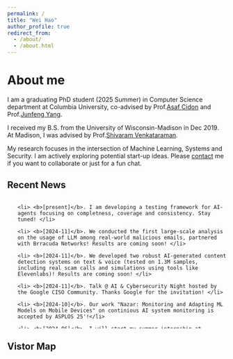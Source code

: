```yaml
---
permalink: /
title: "Wei Hao"
author_profile: true
redirect_from: 
  - /about/
  - /about.html
---
```

# <i class="fa fa-cog fa-fw"></i> About me #
I am a graduating PhD student (2025 Summer) in Computer Science department at Columbia University, co-advised by Prof.[Asaf Cidon](https://www.asafcidon.com/) and Prof.[Junfeng Yang](http://www.cs.columbia.edu/~junfeng/).

I received my B.S. from the University of Wisconsin-Madison in Dec 2019. At Madison, I was advised by Prof.[Shivaram Venkataraman](https://shivaram.org/).

My research focuses in the intersection of Machine Learning, Systems and Security. I am actively exploring potential start-up ideas. Please [contact](mailto:wei<dot>h<at>columbia<dot>edu) me if you want to collaborate or just for a fun chat.

## <i class="fa fa-fw fa-rss "></i> Recent News ##
<ul style="width: auto; height: 300px; overflow: auto">

    <li> <b>[present]</b>. I am developing a testing framework for AI-agents focusing on completness, coverage and consistency. Stay tuned! </li> 

    <li> <b>[2024-11]</b>. We conducted the first large-scale analysis on the usage of LLM among real-world malicious emails, partnered with Brracuda Networks! Results are coming soon! </li>

    <li> <b>[2024-11]</b>. We developed two robust AI-generated content detection systems on text & voice (tested on 1.3M samples, including real scam calls and simulations using tools like Elevenlabs)! Results are coming soon! </li>
    
    <li> <b>[2024-11]</b>. Talk @ AI & Cybersecurity Night hosted by the Google CISO Community. Thanks Google for the invitation! </li>

    <li> <b>[2024-10]</b>. Our work "Nazar: Monitoring and Adapting ML Models on Mobile Devices" on continious AI system monitoring is accepted by ASPLOS 25'!</li>

    <li> <b>[2024-06]</b>. I will start my summer internship at Barracuda Networks working on AI security in production!</li>
    
    <li> <b>[2024-05]</b>. Our work "MGit: A Model Versioning and Management System" on ML model lineage tracking and its applications is accepted by ICML 24'!</li>

    <li> <b>[2023-05]</b>. Selected as <a href="https://mlcommons.org/en/rising-stars-2023/">ML and Systems Rising Star 23'</a>!</li>

    <li> <b>[2023-03]</b>. I will start my summer internship at MSR Redmond working on <a href="https://www.microsoft.com/en-us/research/project/fiddle/">Project Fiddle</a> again. In person this time!</li>

    <li> <b>[2022-07]</b>. Win the MLSys student travel grant!</li>

    <li> <b>[2022-02]</b>. I will start my summer internship at MSR Redmond. My mentors are <a href="https://www.microsoft.com/en-us/research/people/dnarayanan/">Deepak Narayanan</a> and <a href="https://www.microsoft.com/en-us/research/people/amar/">Amar Phanishayee</a>!</li>

    <li> <b>[2022-01]</b>. Our work <a href="https://proceedings.mlsys.org/paper/2022/file/92cc227532d17e56e07902b254dfad10-Paper.pdf">"A Tale of Two Models: Constructing Evasive Attacks on Edge Models"</a> is accepted at MLSys 22' <b>(acceptance rate: 20.6%)</b>! This is my first first-author paper during the PhD!</li>

    <li> <b>[2020-11]</b>. <b>Clockwork</b> has received the <a href="https://sysartifacts.github.io/osdi2020/results.html">OSDI Distinguished Artifact Award</a>! I wish they can give us a <a href="https://www.usenix.org/conference/osdi20/presentation/gujarati">best video</a> award as well!</li>

    <li> <b>[2020-08]</b>. Our work at MPI on DNN serving <a href="https://www.usenix.org/conference/osdi20/presentation/gujarati">"Serving DNNs like Clockwork: Performance Predictability from the Bottom Up"</a> is accepted at OSDI 20'! </li>

    <li> <b>[2020-05]</b>. I will start my summer internship under Prof.<a href="https://people.mpi-sws.org/~jcmace/">Jonathan Mace</a> at MPI-SWS!</li>

    <li> <b>[2020-04]</b>. Paper accepted at <a href="http://2020.biomedicalimaging.org/">ISBI 2020</a> with oral presentation!</li>

    <li> <b>[2020-03]</b>. I decided to goto Columbia for PhD!</li>

    <li> <b>[2019-10]</b>. Abstarct Paper accepted at <a href="http://learningsys.org/sosp19/">AI Systems workshop at SOSP 2019</a> with lightning talk!</li>

</ul>


## <i class="fa fa-map-marker"></i> Vistor Map ##

<script type='text/javascript' id='clustrmaps' src='//cdn.clustrmaps.com/map_v2.js?cl=436daa&w=a&t=n&d=tYhSMKyW43Y6iAu13D7b8y6KfGJH-8_r38PmskGse5I&co=f5f6f7&cmo=ba0202&cmn=ff0012'></script>
